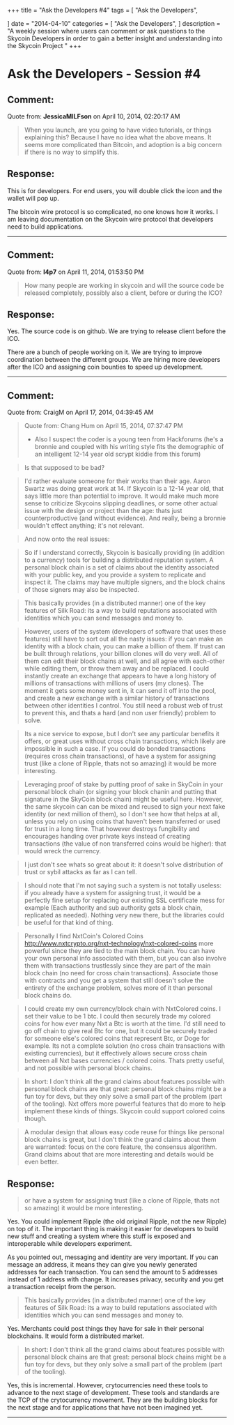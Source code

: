 +++
title = "Ask the Developers #4"
tags = [
    "Ask the Developers",

]
date = "2014-04-10"
categories = [
    "Ask the Developers",
]
description = "A weekly session where users can comment or ask questions to the Skycoin Developers in order to gain a better insight and understanding into the Skycoin Project "
+++
# Ask the Developers - Session #4

## Comment:
Quote from: **JessicaMILFson** on April 10, 2014, 02:20:17 AM
>When you launch, are you going to have video tutorials, or things explaining this? Because I have no idea what the above means. It seems more complicated than Bitcoin, and adoption is a big concern if there is no way to simplify this.

## Response:

This is for developers.  For end users, you will double click the icon and the wallet will pop up.

The bitcoin wire protocol is so complicated, no one knows how it works. I am leaving documentation on the Skycoin wire protocol that developers need to build applications.

___

## Comment:

Quote from: **l4p7** on April 11, 2014, 01:53:50 PM
>How many people are working in skycoin and will the source code be released completely, possibly also a client, before or during the ICO?

## Response:

Yes. The source code is on github.  We are trying to release client before the ICO.

There are a bunch of people working on it. We are trying to improve coordination between the different groups. We are hiring more developers after the ICO and assigning coin bounties to speed up development.

---

## Comment:

Quote from: CraigM on April 17, 2014, 04:39:45 AM
>Quote from: Chang Hum on April 15, 2014, 07:37:47 PM
>- Also I suspect the coder is a young teen from Hackforums (he's a bronnie and coupled with his writing style fits the demographic of an intelligent 12-14 year old scrypt kiddie from this forum)

>Is that supposed to be bad?

>I'd rather evaluate someone for their works than their age. Aaron Swartz was doing great work at 14. If Skycoin is a 12-14 year old, that says little more than potential to improve. It would make much more sense to criticize Skycoins slipping deadlines, or some other actual issue with the design or project than the age: thats just counterproductive (and without evidence). And really, being a bronnie wouldn't effect anything; it's not relevant.

>And now onto the real issues:

>So if I understand correctly, Skycoin is basically providing (in addition to a currency) tools for building a distributed reputation system. A personal block chain is a set of claims about the identity associated with your public key, and you provide a system to replicate and inspect it. The claims may have multiple signers, and the block chains of those signers may also be inspected.

>This basically provides (in a distributed manner) one of the key features of Silk Road: its a way to build reputations associated with identities which you can send messages and money to.

>However, users of the system (developers of software that uses these features) still have to sort out all the nasty issues: if you can make an identity with a block chain, you can make a billion of them. If trust can be built through relations, your billion clones will do very well. All of them can edit their block chains at well, and all agree with each-other while editing them, or throw them away and be replaced. I could instantly create an exchange that appears to have a long history of millions of transactions with millions of users (my clones). The moment it gets some money sent in, it can send it off into the pool, and create a new exchange with a similar history of transactions between other identities I control. You still need a robust web of trust to prevent this, and thats a hard (and non user friendly) problem to solve.

>Its a nice service to expose, but I don't see any particular benefits it offers, or great uses without cross chain transactions, which likely are impossible in such a case. If you could do bonded transactions (requires cross chain transactions), of have a system for assigning trust (like a clone of Ripple, thats not so amazing) it would be more interesting.

>Leveraging proof of stake by putting proof of sake in SkyCoin in your personal block chain (or signing your block chanin and putting that signature in the SkyCoin block chain) might be useful here. However, the same skycoin can can be mixed and reused to sign your next fake identity (or next million of them), so I don't see how that helps at all, unless you rely on using coins that haven't been transferred or used for trust in a long time. That however destroys fungibility and encourages handing over private keys instead of creating transactions (the value of non transferred coins would be higher): that would wreck the currency.

>I just don't see whats so great about it: it doesn't solve distribution of trust or sybil attacks as far as I can tell.

>I should note that I'm not saying such a system is not totally useless: if you already have a system for assigning trust, it would be a perfectly fine setup for replacing our existing SSL certificate mess for example (Each authority and sub authority gets a block chain, replicated as needed). Nothing very new there, but the libraries could be useful for that kind of thing.

>Personally I find NxtCoin's Colored Coins http://www.nxtcrypto.org/nxt-technology/nxt-colored-coins more powerful since they are tied to the main block chain. You can have your own personal info associated with them, but you can also involve them with transactions trustlessly since they are part of the main block chain (no need for cross chain transactions). Associate those with contracts and you get a system that still doesn't solve the entirety of the exchange problem, solves more of it than personal block chains do.

>I could create my own currency/block chain with NxtColored coins. I set their value to be 1 btc. I could then securely trade my colored coins for how ever many Nxt a Btc is worth at the time. I'd still need to go off chain to give real Btc for one, but it could be securely traded for someone else's colored coins that represent Btc, or Doge for example. Its not a complete solution (no cross chain transactions with existing currencies), but it effectively allows secure cross chain between all Nxt bases currencies / colored coins. Thats pretty useful, and not possible with personal block chains.


>In short: I don't think all the grand claims about features possible with personal block chains are that great: personal block chains might be a fun toy for devs, but they only solve a small part of the problem (part of the tooling). Nxt offers more powerful features that do more to help implement these kinds of things. Skycoin could support colored coins though.

>A modular design that allows easy code reuse for things like personal block chains is great, but I don't think the grand claims about them are warranted: focus on the core feature, the consensus algorithm. Grand claims about that are more interesting and details would be even better.

## Response:

>or have a system for assigning trust (like a clone of Ripple, thats not so amazing) it would be more interesting.

Yes. You could implement Ripple (the old original Ripple, not the new Ripple) on top of it. The important thing is making it easier for developers to build new stuff and creating a system where this stuff is exposed and interoperable while developers experiment.

As you pointed out, messaging and identity are very important. If you can message an address, it means they can give you newly generated addresses for each transaction. You can send the amount to 5 addresses instead of 1 address with change. It increases privacy, security and you get a transaction receipt from the person.

>This basically provides (in a distributed manner) one of the key features of Silk Road: its a way to build reputations associated with identities which you can send messages and money to.

Yes. Merchants could post things they have for sale in their personal blockchains. It would form a distributed market.

>In short: I don't think all the grand claims about features possible with personal block chains are that great: personal block chains might be a fun toy for devs, but they only solve a small part of the problem (part of the tooling).

Yes, this is incremental. However, crytocurrencies need these tools to advance to the next stage of development. These tools and standards are the TCP of the crytocurrency movement. They are the building blocks for the next stage and for applications that have not been imagined yet.

___
